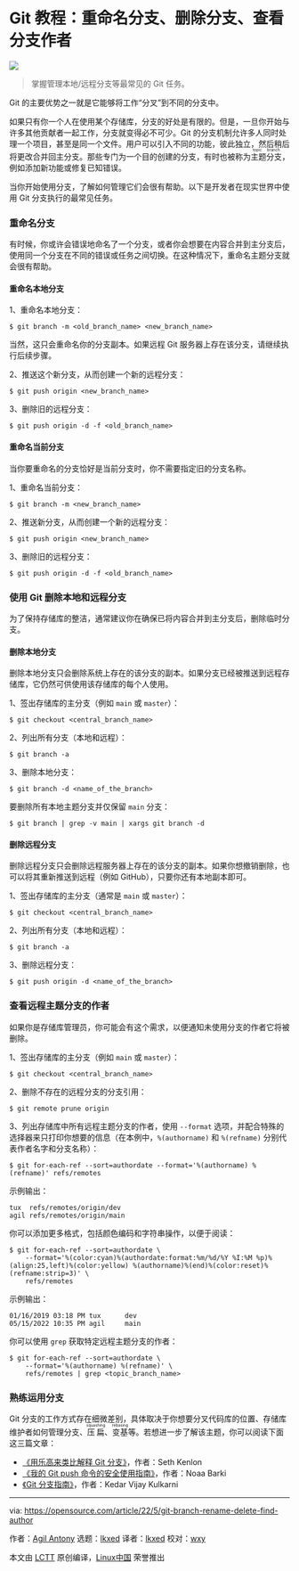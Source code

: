 Git 教程：重命名分支、删除分支、查看分支作者
======

![](https://img.linux.net.cn/data/attachment/album/202205/25/161618nt30jqe10nqtlzlj.jpg)

> 掌握管理本地/远程分支等最常见的 Git 任务。

Git 的主要优势之一就是它能够将工作“分叉”到不同的分支中。

如果只有你一个人在使用某个存储库，分支的好处是有限的。但是，一旦你开始与许多其他贡献者一起工作，分支就变得必不可少。Git 的分支机制允许多人同时处理一个项目，甚至是同一个文件。用户可以引入不同的功能，彼此独立，然后稍后将更改合并回主分支。那些专门为一个目的创建的分支，有时也被称为<ruby>主题分支<rt>topic branch</rt></ruby>，例如添加新功能或修复已知错误。

当你开始使用分支，了解如何管理它们会很有帮助。以下是开发者在现实世界中使用 Git 分支执行的最常见任务。

### 重命名分支

有时候，你或许会错误地命名了一个分支，或者你会想要在内容合并到主分支后，使用同一个分支在不同的错误或任务之间切换。在这种情况下，重命名主题分支就会很有帮助。

#### 重命名本地分支

1、重命名本地分支：

```
$ git branch -m <old_branch_name> <new_branch_name>
```

当然，这只会重命名你的分支副本。如果远程 Git 服务器上存在该分支，请继续执行后续步骤。

2、推送这个新分支，从而创建一个新的远程分支：

```
$ git push origin <new_branch_name>
```

3、删除旧的远程分支：

```
$ git push origin -d -f <old_branch_name>
```

#### 重命名当前分支

当你要重命名的分支恰好是当前分支时，你不需要指定旧的分支名称。

1、重命名当前分支：

```
$ git branch -m <new_branch_name>
```

2、推送新分支，从而创建一个新的远程分支：

```
$ git push origin <new_branch_name>
```

3、删除旧的远程分支：

```
$ git push origin -d -f <old_branch_name>
```

### 使用 Git 删除本地和远程分支

为了保持存储库的整洁，通常建议你在确保已将内容合并到主分支后，删除临时分支。

#### 删除本地分支

删除本地分支只会删除系统上存在的该分支的副本。如果分支已经被推送到远程存储库，它仍然可供使用该存储库的每个人使用。

1、签出存储库的主分支（例如 `main` 或 `master`）：

```
$ git checkout <central_branch_name>
```

2、列出所有分支（本地和远程）：

```
$ git branch -a
```

3、删除本地分支：

```
$ git branch -d <name_of_the_branch>
```

要删除所有本地主题分支并仅保留 `main` 分支：

```
$ git branch | grep -v main | xargs git branch -d
```

#### 删除远程分支

删除远程分支只会删除远程服务器上存在的该分支的副本。如果你想撤销删除，也可以将其重新推送到远程（例如 GitHub），只要你还有本地副本即可。

1、签出存储库的主分支（通常是 `main` 或 `master`）：

```
$ git checkout <central_branch_name>
```

2、列出所有分支（本地和远程）：

```
$ git branch -a
```

3、删除远程分支：

```
$ git push origin -d <name_of_the_branch>
```

### 查看远程主题分支的作者

如果你是存储库管理员，你可能会有这个需求，以便通知未使用分支的作者它将被删除。

1、签出存储库的主分支（例如 `main` 或 `master`）：

```
$ git checkout <central_branch_name>
```

2、删除不存在的远程分支的分支引用：

```
$ git remote prune origin
```

3、列出存储库中所有远程主题分支的作者，使用 `--format` 选项，并配合特殊的选择器来只打印你想要的信息（在本例中，`%(authorname)` 和 `%(refname)` 分别代表作者名字和分支名称）：

```
$ git for-each-ref --sort=authordate --format='%(authorname) %(refname)' refs/remotes
```

示例输出：

```
tux  refs/remotes/origin/dev
agil refs/remotes/origin/main
```

你可以添加更多格式，包括颜色编码和字符串操作，以便于阅读：

```
$ git for-each-ref --sort=authordate \
    --format='%(color:cyan)%(authordate:format:%m/%d/%Y %I:%M %p)%(align:25,left)%(color:yellow) %(authorname)%(end)%(color:reset)%(refname:strip=3)' \
    refs/remotes
```

示例输出：

```
01/16/2019 03:18 PM tux      dev
05/15/2022 10:35 PM agil     main
```

你可以使用 `grep` 获取特定远程主题分支的作者：

```
$ git for-each-ref --sort=authordate \
    --format='%(authorname) %(refname)' \
    refs/remotes | grep <topic_branch_name>
```

### 熟练运用分支

Git 分支的工作方式存在细微差别，具体取决于你想要分叉代码库的位置、存储库维护者如何管理分支、<ruby>压扁<rt>squashing</rt></ruby>、<ruby>变基<rt>rebasing</rt></ruby>等。若想进一步了解该主题，你可以阅读下面这三篇文章：

* [《用乐高来类比解释 Git 分支》][4]，作者：Seth Kenlon
* [《我的 Git push 命令的安全使用指南》][5]，作者：Noaa Barki
* [《Git 分支指南》][6]，作者：Kedar Vijay Kulkarni

--------------------------------------------------------------------------------

via: https://opensource.com/article/22/5/git-branch-rename-delete-find-author

作者：[Agil Antony][a]
选题：[lkxed][b]
译者：[lkxed](https://github.com/lkxed)
校对：[wxy](https://github.com/wxy)

本文由 [LCTT](https://github.com/LCTT/TranslateProject) 原创编译，[Linux中国](https://linux.cn/) 荣誉推出

[a]: https://opensource.com/users/agantony
[b]: https://github.com/lkxed
[1]: https://opensource.com/sites/default/files/tree-branches.jpg
[2]: https://www.flickr.com/photos/22244945@N00/3353319002
[3]: https://creativecommons.org/licenses/by-sa/4.0/
[4]: https://opensource.com/article/22/4/git-branches
[5]: https://opensource.com/article/22/4/git-push
[6]: https://opensource.com/article/18/5/git-branching
